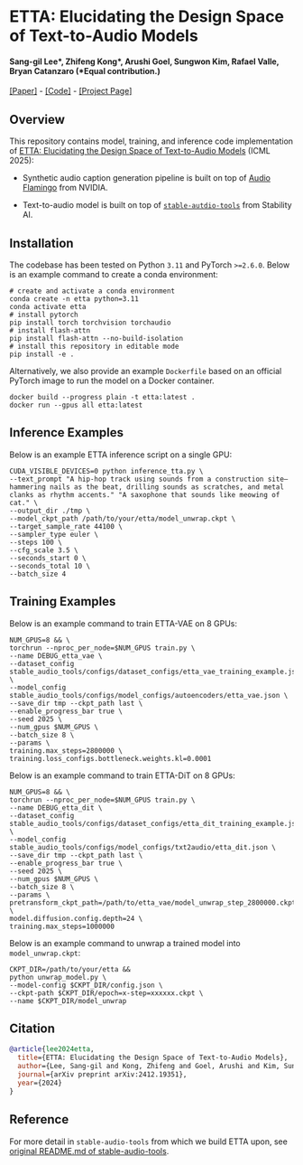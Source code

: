 # ETTA: Elucidating the Design Space of Text-to-Audio Models

#### Sang-gil Lee*, Zhifeng Kong*, Arushi Goel, Sungwon Kim, Rafael Valle, Bryan Catanzaro (*Equal contribution.)

[[Paper]](https://arxiv.org/abs/2412.19351) - [[Code]](https://github.com/NVIDIA/elucidated-text-to-audio) - [[Project Page]](https://research.nvidia.com/labs/adlr/ETTA/)


## Overview

This repository contains model, training, and inference code implementation of [ETTA: Elucidating the Design Space of Text-to-Audio Models](https://arxiv.org/abs/2412.19351) (ICML 2025):

* Synthetic audio caption generation pipeline is built on top of [Audio Flamingo](https://github.com/NVIDIA/audio-flamingo) from NVIDIA.

* Text-to-audio model is built on top of [`stable-autdio-tools`](https://github.com/Stability-AI/stable-audio-tools) from Stability AI.

## Installation

The codebase has been tested on Python `3.11` and PyTorch `>=2.6.0`. Below is an example command to create a conda environment:

```shell
# create and activate a conda environment
conda create -n etta python=3.11
conda activate etta
# install pytorch
pip install torch torchvision torchaudio
# install flash-attn
pip install flash-attn --no-build-isolation
# install this repository in editable mode
pip install -e .
```

Alternatively, we also provide an example `Dockerfile` based on an official PyTorch image to run the model on a Docker container.
```shell
docker build --progress plain -t etta:latest .
docker run --gpus all etta:latest
```

## Inference Examples

Below is an example ETTA inference script on a single GPU:
```
CUDA_VISIBLE_DEVICES=0 python inference_tta.py \
--text_prompt "A hip-hop track using sounds from a construction site—hammering nails as the beat, drilling sounds as scratches, and metal clanks as rhythm accents." "A saxophone that sounds like meowing of cat." \
--output_dir ./tmp \
--model_ckpt_path /path/to/your/etta/model_unwrap.ckpt \
--target_sample_rate 44100 \
--sampler_type euler \
--steps 100 \
--cfg_scale 3.5 \
--seconds_start 0 \
--seconds_total 10 \
--batch_size 4
```


## Training Examples

Below is an example command to train ETTA-VAE on 8 GPUs:
```
NUM_GPUS=8 && \
torchrun --nproc_per_node=$NUM_GPUS train.py \
--name DEBUG_etta_vae \
--dataset_config stable_audio_tools/configs/dataset_configs/etta_vae_training_example.json \
--model_config stable_audio_tools/configs/model_configs/autoencoders/etta_vae.json \
--save_dir tmp --ckpt_path last \
--enable_progress_bar true \
--seed 2025 \
--num_gpus $NUM_GPUS \
--batch_size 8 \
--params \
training.max_steps=2800000 \
training.loss_configs.bottleneck.weights.kl=0.0001
```

Below is an example command to train ETTA-DiT on 8 GPUs:
```
NUM_GPUS=8 && \
torchrun --nproc_per_node=$NUM_GPUS train.py \
--name DEBUG_etta_dit \
--dataset_config stable_audio_tools/configs/dataset_configs/etta_dit_training_example.json \
--model_config stable_audio_tools/configs/model_configs/txt2audio/etta_dit.json \
--save_dir tmp --ckpt_path last \
--enable_progress_bar true \
--seed 2025 \
--num_gpus $NUM_GPUS \
--batch_size 8 \
--params \
pretransform_ckpt_path=/path/to/etta_vae/model_unwrap_step_2800000.ckpt \
model.diffusion.config.depth=24 \
training.max_steps=1000000
```

Below is an example command to unwrap a trained model into `model_unwrap.ckpt`:
```
CKPT_DIR=/path/to/your/etta &&
python unwrap_model.py \
--model-config $CKPT_DIR/config.json \
--ckpt-path $CKPT_DIR/epoch=x-step=xxxxxx.ckpt \
--name $CKPT_DIR/model_unwrap
```


## Citation
```bibtex
@article{lee2024etta,
  title={ETTA: Elucidating the Design Space of Text-to-Audio Models},
  author={Lee, Sang-gil and Kong, Zhifeng and Goel, Arushi and Kim, Sungwon and Valle, Rafael and Catanzaro, Bryan},
  journal={arXiv preprint arXiv:2412.19351},
  year={2024}
}
```

## Reference
For more detail in `stable-audio-tools` from which we build ETTA upon, see [original README.md of stable-audio-tools](https://github.com/Stability-AI/stable-audio-tools/blob/main/README.md).
